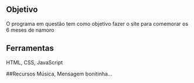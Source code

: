 ## Objetivo
O programa em questão tem como objetivo fazer o site para comemorar os 6 meses de namoro

## Ferramentas
HTML, CSS, JavaScript

##Recursos
Música, Mensagem bonitinha...
